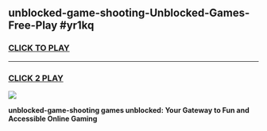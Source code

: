 
## unblocked-game-shooting-Unblocked-Games-Free-Play #yr1kq
<h3>
<a href="https://us.freeplayer.one?title=unblocked-game-shooting&ref=9M">CLICK TO PLAY</a></h3>
<hr>

<h3>
<a href="https://us.freeplayer.one?title=unblocked-game-shooting&ref=9M">CLICK 2 PLAY</a>
  
</h3>

<a href="https://us.freeplayer.one?title=unblocked-game-shooting&ref=9M"><img src="https://clearcache.store/games.png"></a>


**unblocked-game-shooting games unblocked: Your Gateway to Fun and Accessible Online Gaming**
